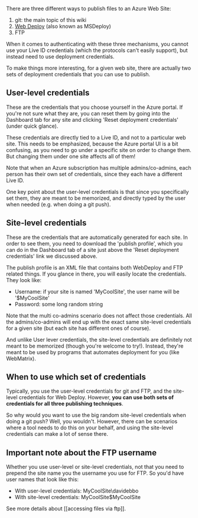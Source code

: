 
There are three different ways to publish files to an Azure Web Site:

1. git: the main topic of this wiki
2. [Web Deploy](http://www.iis.net/download/webdeploy) (also known as MSDeploy)
3. FTP

When it comes to authenticating with these three mechanisms, you cannot use your Live ID credentials (which the protocols can't easily support), but instead need to use deployment credentials.

To make things more interesting, for a given web site, there are actually two sets of deployment credentials that you can use to publish.

## User-level credentials

These are the credentials that you choose yourself in the Azure portal. If you're not sure what they are, you can reset them by going into the Dashboard tab for any site and clicking 'Reset deployment credentials' (under quick glance).

These credentials are directly tied to a Live ID, and not to a particular web site. This needs to be emphasized, because the Azure portal UI is a bit confusing, as you need to go under a specific site on order to change them. But changing them under one site affects all of them!

Note that when an Azure subscription has multiple admins/co-admins, each person has their own set of credentials, since they each have a different Live ID.

One key point about the user-level credentials is that since you specifically set them, they are meant to be memorized, and directly typed by the user when needed (e.g. when doing a git push).


## Site-level credentials

These are the credentials that are automatically generated for each site. In order to see them, you need to download the 'publish profile', which you can do in the Dashboard tab of a site just above the 'Reset deployment credentials' link we discussed above.

The publish profile is an XML file that contains both WebDeploy and FTP related things. If you glance in there, you will easily locate the credentials. They look like:

- Username: if your site is named 'MyCoolSite', the user name will be '$MyCoolSite'
- Password: some long random string

Note that the multi co-admins scenario does not affect those credentials. All the admins/co-admins will end up with the exact same site-level credentials for a given site (but each site has different ones of course).

And unlike User lever credentials, the site-level credentials are definitely not meant to be memorized (though you're welcome to try!). Instead, they're meant to be used by programs that automates deployment for you (like WebMatrix).


## When to use which set of credentials

Typically, you use the user-level credentials for git and FTP, and the site-level credentials for Web Deploy. However, **you can use both sets of credentials for all three publishing techniques**.

So why would you want to use the big random site-level credentials when doing a git push? Well, you wouldn't. However, there can be scenarios where a tool needs to do this on your behalf, and using the site-level credentials can make a lot of sense there.


## Important note about the FTP username

Whether you use user-level or site-level credentials, not that you need to prepend the site name you the username you use for FTP. So you'd have user names that look like this:

* With user-level credentials: MyCoolSite\davidebbo
* With site-level credentials: MyCoolSite\$MyCoolSite

See more details about [[accessing files via ftp]].
